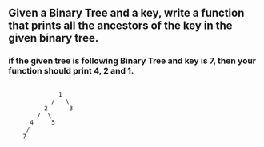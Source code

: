 ## Given a Binary Tree and a key, write a function that prints all the ancestors of the key in the given binary tree.

### if the given tree is following Binary Tree and key is 7, then your function should print 4, 2 and 1.
```

              1
            /   \
          2      3
        /  \
      4     5
     /
    7
```
